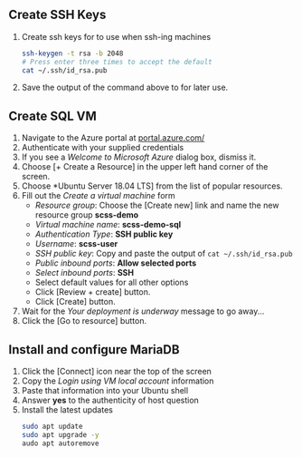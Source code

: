 ## Create SSH Keys
1. Create ssh keys for to use when ssh-ing machines
    ``` bash
    ssh-keygen -t rsa -b 2048
    # Press enter three times to accept the default
    cat ~/.ssh/id_rsa.pub
    ```
1. Save the output of the command above to for later use.

## Create SQL VM
1. Navigate to the Azure portal at
   [portal.azure.com/](https://portal.azure.com/)
1. Authenticate with your supplied credentials
1. If you see a *Welcome to Microsoft Azure* dialog box, dismiss it.
1. Choose [+ Create a Resource] in the upper left hand corner of the screen.
1. Choose *Ubuntu Server 18.04 LTS] from the list of popular resources.
1. Fill out the *Create a virtual machine* form
    - *Resource group*: Choose the [Create new] link and name the new resource
        group **scss-demo**
    - *Virtual machine name*: **scss-demo-sql**
    - *Authentication Type*: **SSH public key**
    - *Username*: **scss-user**
    - *SSH public key*: Copy and paste the output of `cat ~/.ssh/id_rsa.pub`
    - *Public inbound ports*: **Allow selected ports**
    - *Select inbound ports*: **SSH**
    - Select default values for all other options
    - Click [Review + create] button.
    - Click [Create] button.
1. Wait for the *Your deployment is underway* message to go away...
1. Click the [Go to resource] button.

## Install and configure MariaDB
1. Click the [Connect] icon near the top of the screen
1. Copy the *Login using VM local account* information
1. Paste that information into your Ubuntu shell
1. Answer **yes** to the authenticity of host question
1. Install the latest updates
    ``` bash
    sudo apt update
    sudo apt upgrade -y
    audo apt autoremove
    ```


